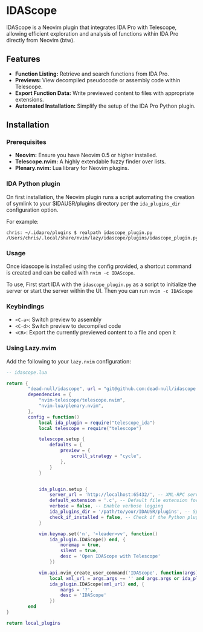 # IDAScope

IDAScope is a Neovim plugin that integrates IDA Pro with Telescope, allowing efficient exploration and analysis of functions within IDA Pro directly from Neovim (btw).

## Features

- **Function Listing:** Retrieve and search functions from IDA Pro.
- **Previews:** View decompiled pseudocode or assembly code within Telescope.
- **Export Function Data:** Write previewed content to files with appropriate extensions.
- **Automated Installation:** Simplify the setup of the IDA Pro Python plugin.

## Installation

### Prerequisites

- **Neovim:** Ensure you have Neovim 0.5 or higher installed.
- **Telescope.nvim:** A highly extendable fuzzy finder over lists.
- **Plenary.nvim:** Lua library for Neovim plugins.

### IDA Python plugin
On first installation, the Neovim plugin runs a script automating the creation of symlink to your $IDAUSR/plugins directory per the `ida_plugins_dir` configuration option.

For example:
```
chris: ~/.idapro/plugins $ realpath idascope_plugin.py
/Users/chris/.local/share/nvim/lazy/idascope/plugins/idascope_plugin.py
```

### Usage
Once idascope is installed using the config provided, a shortcut command is created and can be called with `nvim -c IDAScope`.

To use, First start IDA with the `idascope_plugin.py` as a script to initialize the server or start the server within the UI. Then you can run `nvim -c IDAScope`

### Keybindings
  - `<C-a>`: Switch preview to assembly
  - `<C-d>`: Switch preview to decompiled code
  - `<CR>`: Export the currently previewed content to a file and open it

### Using Lazy.nvim

Add the following to your `lazy.nvim` configuration:

```lua
-- idascope.lua

return {
        "dead-null/idascope", url = "git@github.com:dead-null/idascope.git",
        dependencies = {
            "nvim-telescope/telescope.nvim",
            "nvim-lua/plenary.nvim",
        },
        config = function()
            local ida_plugin = require("telescope_ida")
            local telescope = require("telescope")

            telescope.setup {
                defaults = {
                    preview = {
                        scroll_strategy = "cycle",
                    },
                }
            }


            ida_plugin.setup {
                server_url = 'http://localhost:65432/', -- XML-RPC server URL
                default_extension = '.c', -- Default file extension for exported files
                verbose = false, -- Enable verbose logging
                ida_plugins_dir = '/path/to/your/IDAUSR/plugins', -- Specify the IDA Pro plugins directory
                check_if_installed = false, -- Check if the Python plugin is already installed
            }

            vim.keymap.set('n', '<leader>vv', function()
                ida_plugin.IDAScope() end, {
                    noremap = true,
                    silent = true,
                    desc = 'Open IDAScope with Telescope'
                })

            vim.api.nvim_create_user_command('IDAScope', function(args)
                local xml_url = args.args ~= '' and args.args or ida_plugin.ida_xml_server
                ida_plugin.IDAScope(xml_url) end, {
                    nargs = '?',
                    desc = 'IDAScope'
                })
        end
}

return local_plugins
```
